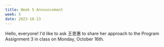 ```yaml
---
title: Week 5 Announcement
week: 5
date: 2023-10-13
---
```


Hello, everyone! I'd like to ask 王恩惠 to share her approach to the Program Assignment 3 in class on Monday, October 16th.

